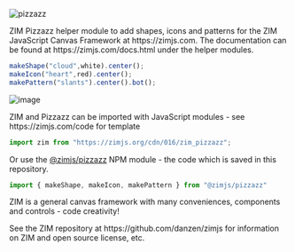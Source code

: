 ![pizzazz](https://github.com/danzen/zim-pizzazz/assets/380281/3ba9536e-e580-42f9-a0f8-8eeb0c8c26d2)
<p>ZIM Pizzazz helper module to add shapes, icons and patterns for the ZIM JavaScript Canvas Framework at https://zimjs.com.  The documentation can be found at https://zimjs.com/docs.html under the helper modules.</p>

```javascript
makeShape("cloud",white).center();
makeIcon("heart",red).center();
makePattern("slants").center().bot();
```

![image](https://github.com/danzen/zim-pizzazz/assets/380281/16d42def-57bd-49b2-ba12-e63a73900a74)

<p>ZIM and Pizzazz can be imported with JavaScript modules - see https://zimjs.com/code for template

```javascript
import zim from "https://zimjs.org/cdn/016/zim_pizzazz";
```
<p>Or use the <a href=https://www.npmjs.com/package/@zimjs/pizzazz>@zimjs/pizzazz</a> NPM module - the code which is saved in this repository.</p>

```javascript
import { makeShape, makeIcon, makePattern } from "@zimjs/pizzazz"
```

<p>ZIM is a general canvas framework with many conveniences, components and controls - code creativity!</p>
<p>See the ZIM repository at https://github.com/danzen/zimjs for information on ZIM and open source license, etc.</p>

